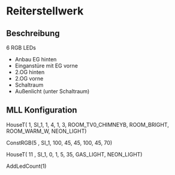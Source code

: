 # Reiterstellwerk

## Beschreibung

6 RGB LEDs

- Anbau EG hinten
- Einganstüre mit EG vorne
- 2.OG hinten
- 2.OG vorne
- Schaltraum
- Außenlicht (unter Schaltraum)

## MLL Konfiguration

HouseT( 1,   SI_1, 1, 4, 1, 3, ROOM_TV0_CHIMNEYB, ROOM_BRIGHT, ROOM_WARM_W, NEON_LIGHT)

ConstRGB(5 , SI_1, 100, 45, 45, 100, 45, 70)

HouseT(  11 ,   SI_1, 0,  1, 5, 35, GAS_LIGHT, NEON_LIGHT)

AddLedCount(1)